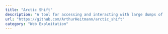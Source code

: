 ```yaml
---
title: "Arctic Shift"
description: "A tool for accessing and interacting with large dumps of Reddit data, offering an API and web interface for research and moderation purposes."
url: "https://github.com/ArthurHeitmann/arctic_shift"
category: "Web Exploitation"
---
```

